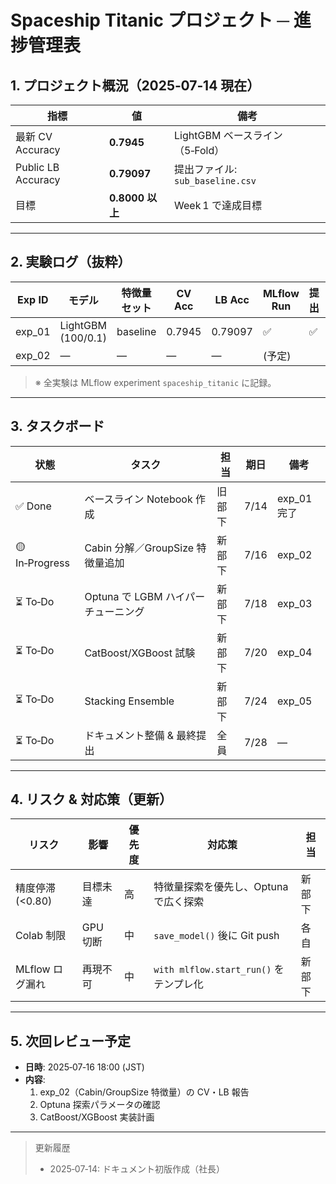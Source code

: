 # Spaceship Titanic プロジェクト ─ 進捗管理表

## 1. プロジェクト概況（2025‑07‑14 現在）
| 指標 | 値 | 備考 |
|---|---|---|
| 最新 CV Accuracy | **0.7945** | LightGBM ベースライン（5‑Fold） |
| Public LB Accuracy | **0.79097** | 提出ファイル: `sub_baseline.csv` |
| 目標 | **0.8000 以上** | Week 1 で達成目標 |

---

## 2. 実験ログ（抜粋）
| Exp ID | モデル | 特徴量セット | CV Acc | LB Acc | MLflow Run | 提出 | メモ |
|---|---|---|---|---|---|---|---|
| exp_01 | LightGBM (100/0.1) | baseline | 0.7945 | 0.79097 | ✅ | ✅ | n_estimators=100 |
| exp_02 | — | — | — | — | (予定) | | Cabin 分解予定 |

> ※ 全実験は MLflow experiment `spaceship_titanic` に記録。

---

## 3. タスクボード
| 状態 | タスク | 担当 | 期日 | 備考 |
|---|---|---|---|---|
| ✅ Done | ベースライン Notebook 作成 | 旧部下 | 7/14 | exp_01 完了 |
| 🟡 In‑Progress | Cabin 分解／GroupSize 特徴量追加 | 新部下 | 7/16 | exp_02 |
| ⏳ To‑Do | Optuna で LGBM ハイパーチューニング | 新部下 | 7/18 | exp_03 |
| ⏳ To‑Do | CatBoost/XGBoost 試験 | 新部下 | 7/20 | exp_04 |
| ⏳ To‑Do | Stacking Ensemble | 新部下 | 7/24 | exp_05 |
| ⏳ To‑Do | ドキュメント整備 & 最終提出 | 全員 | 7/28 | — |

---

## 4. リスク & 対応策（更新）
| リスク | 影響 | 優先度 | 対応策 | 担当 |
|---|---|---|---|---|
| 精度停滞 (<0.80) | 目標未達 | 高 | 特徴量探索を優先し、Optuna で広く探索 | 新部下 |
| Colab 制限 | GPU 切断 | 中 | `save_model()` 後に Git push | 各自 |
| MLflow ログ漏れ | 再現不可 | 中 | `with mlflow.start_run()` をテンプレ化 | 新部下 |

---

## 5. 次回レビュー予定
- **日時**: 2025‑07‑16 18:00 (JST)
- **内容**:
  1. exp_02（Cabin/GroupSize 特徴量）の CV・LB 報告
  2. Optuna 探索パラメータの確認
  3. CatBoost/XGBoost 実装計画

---

> 更新履歴
> - 2025‑07‑14: ドキュメント初版作成（社長）

